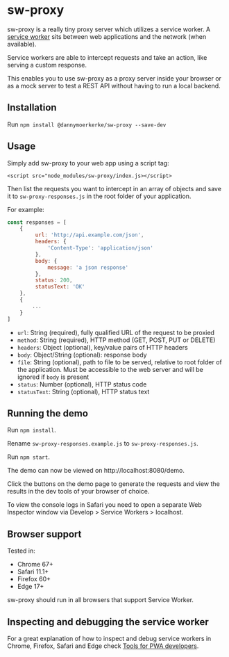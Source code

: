 # sw-proxy

sw-proxy is a really tiny proxy server which utilizes a service worker.
A [service worker](https://developer.mozilla.org/en-US/docs/Web/API/Service_Worker_API)
sits between web applications and the network (when available).

Service workers are able to intercept requests and take an action, like
serving a custom response.

This enables you to use sw-proxy as a proxy server inside your browser or as a mock server to test a REST API without 
having to run a local backend.


## Installation
Run `npm install @dannymoerkerke/sw-proxy --save-dev`

## Usage
Simply add sw-proxy to your web app using a script tag:

`<script src="node_modules/sw-proxy/index.js></script>`

Then list the requests you want to intercept in an array of objects and save it to `sw-proxy-responses.js` in the
root folder of your application.

For example:

```javascript
const responses = [
    {
         url: 'http://api.example.com/json',
         headers: {
             'Content-Type': 'application/json'
         },
         body: {
             message: 'a json response'
         },
         status: 200,
         statusText: 'OK'
    },
    {
        ...
    }
]
```


- `url`: String (required), fully qualified URL of the request to be proxied
- `method`: String (required), HTTP method (GET, POST, PUT or DELETE)
- `headers`: Object (optional), key/value pairs of HTTP headers
- `body`: Object/String (optional): response body
- `file`: String (optional), path to file to be served, relative to root folder of the
application. Must be accessible to the web server and will be ignored if `body` is present
- `status`: Number (optional), HTTP status code
- `statusText`: String (optional), HTTP status text

## Running the demo
Run `npm install`.

Rename `sw-proxy-responses.example.js` to `sw-proxy-responses.js`.

Run `npm start`.

The demo can now be viewed on http://localhost:8080/demo.

Click the buttons on the demo page to generate the requests and
view the results in the dev tools of your browser of choice.

To view the console logs in Safari you need to open a separate Web Inspector
window via Develop > Service Workers > localhost.

## Browser support
Tested in:
- Chrome 67+
- Safari 11.1+
- Firefox 60+
- Edge 17+

sw-proxy should run in all browsers that support Service Worker.

## Inspecting and debugging the service worker
For a great explanation of how to inspect and debug service workers
in Chrome, Firefox, Safari and Edge check [Tools for PWA developers](https://developers.google.com/web/ilt/pwa/tools-for-pwa-developers#interact_with_service_workers_in_the_browser).
